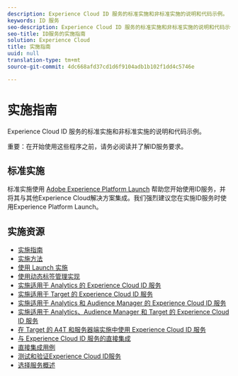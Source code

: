 ```yaml
---
description: Experience Cloud ID 服务的标准实施和非标准实施的说明和代码示例。
keywords: ID 服务
seo-description: Experience Cloud ID 服务的标准实施和非标准实施的说明和代码示例。
seo-title: ID服务的实施指南
solution: Experience Cloud
title: 实施指南
uuid: null
translation-type: tm+mt
source-git-commit: 4dc668afd37cd1d6f9104adb1b102f1dd4c5746e

---
```



# 实施指南

Experience Cloud ID 服务的标准实施和非标准实施的说明和代码示例。

重要：在开始使用这些程序之前，请务必阅读并了解ID服务要求。

## 标准实施

标准实施使用 [Adobe Experience Platform Launch](https://docs.adobelaunch.com/) 帮助您开始使用ID服务，并将其与其他Experience Cloud解决方案集成。我们强烈建议您在实施ID服务时使用Experience Platform Launch。

## 实施资源

* [实施指南](mcvid-implementation-guides.md)
* [实施方法](mcvid-implementation-methods.md)
* [使用 Launch 实施](ecid-implement-with-launch.md)
* [使用动态标签管理实现](mcvid-standard.md)
* [实施适用于 Analytics 的 Experience Cloud ID 服务](mcvid-setup-analytics.md)
* [实施适用于 Target 的 Experience Cloud ID 服务](mcvid-setup-target.md)
* [实施适用于 Analytics 和 Audience Manager 的 Experience Cloud ID 服务](mcvid-setup-aam-analytics.md)
* [实施适用于 Analytics、Audience Manager 和 Target 的 Experience Cloud ID 服务](mcvid-setup-aam-analytics-target.md)
* [在 Target 的 A4T 和服务器端实施中使用 Experience Cloud ID 服务](ecid-a4t-target.md)
* [与 Experience Cloud ID 服务的直接集成](mcvid-direct-integration.md)
* [直接集成用例](mcvid-direct-integration-examples.md)
* [测试和验证Experience Cloud ID服务](mcvid-test-verify.md)
* [选择服务概述](opt-in-service/mcvid-optin-overview.md)
